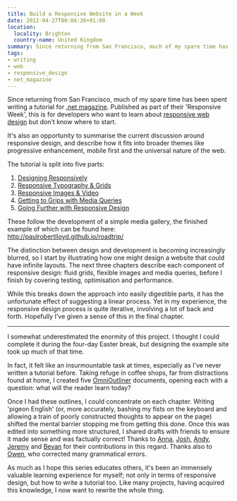 ```yaml
---
title: Build a Responsive Website in a Week
date: 2012-04-27T00:04:26+01:00
location:
  locality: Brighton
  country-name: United Kingdom
summary: Since returning from San Francisco, much of my spare time has been spent writing a tutorial for .net magazine. Published as part of their 'Responsive Week', this is for developers who want to learn about responsive web design but don't know where to start.
tags:
- writing
- web
- responsive_design
- net_magazine
---
```

Since returning from San Francisco, much of my spare time has been spent writing a tutorial for [.net magazine][1]. Published as part of their 'Responsive Week', this is for developers who want to learn about [responsive web design][2] but don't know where to start.

It's also an opportunity to summarise the current discussion around responsive design, and describe how it fits into broader themes like progressive enhancement, mobile first and the universal nature of the web.

The tutorial is split into five parts:

1. [Designing Responsively][3]
2. [Responsive Typography & Grids][4]
3. [Responsive Images & Video][5]
4. [Getting to Grips with Media Queries][6]
5. [Going Further with Responsive Design][7]

These follow the development of a simple media gallery, the finished example of which can be found here: <http://paulrobertlloyd.github.io/roadtrip/>

The distinction between design and development is becoming increasingly blurred, so I start by illustrating how one might design a website that could have infinite layouts. The next three chapters describe each component of responsive design: fluid grids, flexible images and media queries, before I finish by covering testing, optimisation and performance.

While this breaks down the approach into easily digestible parts, it has the unfortunate effect of suggesting a linear process. Yet in my experience, the responsive design process is quite iterative, involving a lot of back and forth. Hopefully I've given a sense of this in the final chapter.

***

I somewhat underestimated the enormity of this project. I thought I could complete it during the four-day Easter break, but designing the example site took up much of that time.

In fact, it felt like an insurmountable task at times, especially as I've never written a tutorial before. Taking refuge in coffee shops, far from distractions found at home, I created five [OmniOutliner][8] documents, opening each with a question: what will the reader learn today?

Once I had these outlines, I could concentrate on each chapter. Writing 'pigeon English' (or, more accurately, bashing my fists on the keyboard and allowing a train of poorly constructed thoughts to appear on the page) shifted the mental barrier stopping me from getting this done. Once this was edited into something more structured, I shared drafts with friends to ensure it made sense and was factually correct! Thanks to [Anna][9], [Josh][10], [Andy][11], [Jeremy][12] and [Bevan][13] for their contributions in this regard. Thanks also to [Owen][14], who corrected many grammatical errors.

As much as I hope this series educates others, it's been an immensely valuable learning experience for myself; not only in terms of responsive design, but how to write a tutorial too. Like many projects, having acquired this knowledge, I now want to rewrite the whole thing.

[1]: http://netmagazine.com/
[2]: http://alistapart.com/articles/responsive-web-design/
[3]: http://www.creativebloq.com/css3/build-responsive-site-week-designing-responsively-part-1-4122850
[4]: http://www.creativebloq.com/web-design/build-responsive-site-week-typography-and-grids-part-2-9134361
[5]: http://www.creativebloq.com/web-design/build-responsive-site-week-images-and-video-part-3-4124358
[6]: http://www.creativebloq.com/netmag/build-responsive-site-week-media-queries-part-4-4122963
[7]: http://www.creativebloq.com/web-design/build-responsive-site-week-going-further-part-5-4124357
[8]: http://www.omnigroup.com/products/omnioutliner/
[9]: http://maban.co.uk/
[10]: http://www.joshemerson.co.uk/
[11]: http://andyhume.net/
[12]: http://adactio.com/
[13]: http://bevanstephens.com/
[14]: http://fullcreammilk.co.uk/
